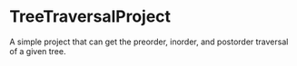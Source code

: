 # TreeTraversalProject

A simple project that can get the preorder, inorder, and postorder traversal of a given tree. 
